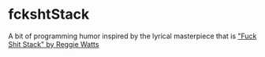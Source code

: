 # fckshtStack

A bit of programming humor inspired by the lyrical masterpiece that is ["Fuck Shit Stack" by Reggie Watts](https://www.youtube.com/watch?v=QT9wYvxuy4Q)
